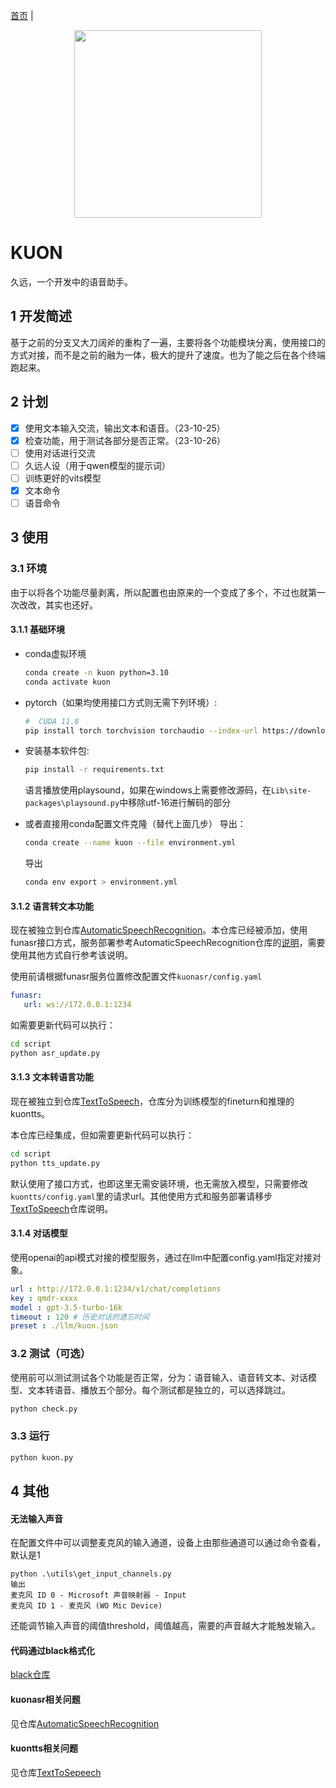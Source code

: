 [首页](./README.md) | 
<p align="center">
 <img src="./pic/logo.png" align="middle" width = "300"/>
<p align="center">
</p>

# KUON

久远，一个开发中的语音助手。

## 1 开发简述

基于之前的分支又大刀阔斧的重构了一遍，主要将各个功能模块分离，使用接口的方式对接，而不是之前的融为一体，极大的提升了速度。也为了能之后在各个终端跑起来。


## 2 计划

- [x] 使用文本输入交流，输出文本和语音。（23-10-25）
- [x] 检查功能，用于测试各部分是否正常。（23-10-26）
- [ ] 使用对话进行交流
- [ ] 久远人设（用于qwen模型的提示词）
- [ ] 训练更好的vits模型
- [x] 文本命令
- [ ] 语音命令

## 3 使用

### 3.1 环境

由于以将各个功能尽量剥离，所以配置也由原来的一个变成了多个，不过也就第一次改改，其实也还好。

#### 3.1.1 基础环境

* conda虚拟环境
    ```bash
    conda create -n kuon python=3.10
    conda activate kuon
    ```

* pytorch（如果均使用接口方式则无需下列环境）:
    ```bash
    #  CUDA 11.8
    pip install torch torchvision torchaudio --index-url https://download.pytorch.org/whl/cu118
    ```

* 安装基本软件包:
    ```bash
    pip install -r requirements.txt
    ```
    语言播放使用playsound，如果在windows上需要修改源码，在`Lib\site-packages\playsound.py`中移除utf-16进行解码的部分

* 或者直接用conda配置文件克隆（替代上面几步）
    导出：
    ```bash
    conda create --name kuon --file environment.yml
    ```
    导出
    ```bash
    conda env export > environment.yml
    ```

#### 3.1.2 语言转文本功能

现在被独立到仓库[AutomaticSpeechRecognition](https://github.com/lissettecarlr/AutomaticSpeechRecognition)。本仓库已经被添加，使用funasr接口方式，服务部署参考AutomaticSpeechRecognition仓库的[说明](https://github.com/lissettecarlr/AutomaticSpeechRecognition/blob/main/README.md)，需要使用其他方式自行参考该说明。


使用前请根据funasr服务位置修改配置文件`kuonasr/config.yaml`
```yaml
funasr:
   url: ws://172.0.0.1:1234
```

如需要更新代码可以执行：
```bash
cd script
python asr_update.py
```

#### 3.1.3 文本转语言功能

现在被独立到仓库[TextToSpeech](https://github.com/lissettecarlr/TextToSpeech)，仓库分为训练模型的fineturn和推理的kuontts。

本仓库已经集成，但如需要更新代码可以执行：
```bash
cd script
python tts_update.py
```

默认使用了接口方式，也即这里无需安装环境，也无需放入模型，只需要修改`kuontts/config.yaml`里的请求url。其他使用方式和服务部署请移步[TextToSpeech](https://github.com/lissettecarlr/TextToSpeech)仓库说明。



#### 3.1.4 对话模型

使用openai的api模式对接的模型服务，通过在llm中配置config.yaml指定对接对象。
```yaml
url : http://172.0.0.1:1234/v1/chat/completions
key : qmdr-xxxx
model : gpt-3.5-turbo-16k
timeout : 120 # 历史对话的遗忘时间
preset : ./llm/kuon.json 
```

### 3.2 测试（可选）

使用前可以测试测试各个功能是否正常，分为：语音输入、语音转文本、对话模型、文本转语音、播放五个部分。每个测试都是独立的，可以选择跳过。

```bash
python check.py
```

### 3.3 运行

```bash
python kuon.py
```


## 4 其他

#### 无法输入声音

在配置文件中可以调整麦克风的输入通道，设备上由那些通道可以通过命令查看，默认是1
```
python .\utils\get_input_channels.py
输出
麦克风 ID 0 - Microsoft 声音映射器 - Input
麦克风 ID 1 - 麦克风 (WO Mic Device)
```
还能调节输入声音的阈值threshold，阈值越高，需要的声音越大才能触发输入。

#### 代码通过black格式化

[black仓库](https://github.com/psf/black)

#### kuonasr相关问题

见仓库[AutomaticSpeechRecognition](https://github.com/lissettecarlr/AutomaticSpeechRecognition)

#### kuontts相关问题

见仓库[TextToSepeech](https://github.com/lissettecarlr/TextToSpeech)